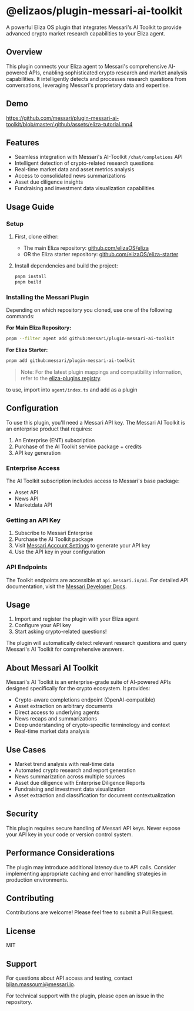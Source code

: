 # @elizaos/plugin-messari-ai-toolkit

A powerful Eliza OS plugin that integrates Messari's AI Toolkit to provide advanced crypto market research capabilities to your Eliza agent.

## Overview

This plugin connects your Eliza agent to Messari's comprehensive AI-powered APIs, enabling sophisticated crypto research and market analysis capabilities. It intelligently detects and processes research questions from conversations, leveraging Messari's proprietary data and expertise.

## Demo

https://github.com/messari/plugin-messari-ai-toolkit/blob/master/.github/assets/eliza-tutorial.mp4

## Features

- Seamless integration with Messari's AI-Toolkit `/chat/completions` API
- Intelligent detection of crypto-related research questions
- Real-time market data and asset metrics analysis
- Access to consolidated news summarizations
- Asset due diligence insights
- Fundraising and investment data visualization capabilities

## Usage Guide

### Setup

1. First, clone either:
   - The main Eliza repository: [github.com/elizaOS/eliza](https://github.com/elizaOS/eliza)
   - OR the Eliza starter repository: [github.com/elizaOS/eliza-starter](https://github.com/elizaOS/eliza-starter)

2. Install dependencies and build the project:
   ```bash
   pnpm install
   pnpm build
   ```

### Installing the Messari Plugin

Depending on which repository you cloned, use one of the following commands:

**For Main Eliza Repository:**
```bash
pnpm --filter agent add github:messari/plugin-messari-ai-toolkit
```

**For Eliza Starter:**
```bash
pnpm add github:messari/plugin-messari-ai-toolkit
```

> Note: For the latest plugin mappings and compatibility information, refer to the [eliza-plugins registry](https://github.com/elizaos-plugins/registry/blob/645ba61508a7404c5b890f47e43c005448592510/index.json#L60).

to use, import into `agent/index.ts` and add as a plugin


## Configuration

To use this plugin, you'll need a Messari API key. The Messari AI Toolkit is an enterprise product that requires:

1. An Enterprise (ENT) subscription
2. Purchase of the AI Toolkit service package + credits
3. API key generation

### Enterprise Access

The AI Toolkit subscription includes access to Messari's base package:
- Asset API
- News API
- Marketdata API

### Getting an API Key

1. Subscribe to Messari Enterprise
2. Purchase the AI Toolkit package
3. Visit [Messari Account Settings](https://messari.io/account/api) to generate your API key
4. Use the API key in your configuration

### API Endpoints

The Toolkit endpoints are accessible at `api.messari.io/ai`. For detailed API documentation, visit the [Messari Developer Docs](https://docs.messari.io/reference/chat-completion).

## Usage

1. Import and register the plugin with your Eliza agent
2. Configure your API key
3. Start asking crypto-related questions!

The plugin will automatically detect relevant research questions and query Messari's AI Toolkit for comprehensive answers.

## About Messari AI Toolkit

Messari's AI Toolkit is an enterprise-grade suite of AI-powered APIs designed specifically for the crypto ecosystem. It provides:

- Crypto-aware completions endpoint (OpenAI-compatible)
- Asset extraction on arbitrary documents
- Direct access to underlying agents
- News recaps and summarizations
- Deep understanding of crypto-specific terminology and context
- Real-time market data analysis

## Use Cases

- Market trend analysis with real-time data
- Automated crypto research and report generation
- News summarization across multiple sources
- Asset due diligence with Enterprise Diligence Reports
- Fundraising and investment data visualization
- Asset extraction and classification for document contextualization

## Security

This plugin requires secure handling of Messari API keys. Never expose your API key in your code or version control system.

## Performance Considerations

The plugin may introduce additional latency due to API calls. Consider implementing appropriate caching and error handling strategies in production environments.

## Contributing

Contributions are welcome! Please feel free to submit a Pull Request.

## License

MIT

## Support

For questions about API access and testing, contact bijan.massoumi@messari.io.

For technical support with the plugin, please open an issue in the repository.
